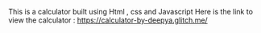This is a calculator built using Html , css and Javascript
Here is the link to view the calculator : https://calculator-by-deepya.glitch.me/
